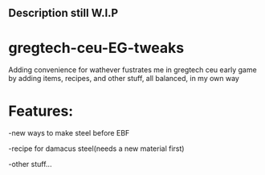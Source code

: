 ## Description still W.I.P
# gregtech-ceu-EG-tweaks
Adding convenience for wathever fustrates me in gregtech ceu early game by adding items, recipes, and other stuff, all balanced, in my own way
# Features:

-new ways to make steel before EBF

-recipe for damacus steel(needs a new material first)

-other stuff...
